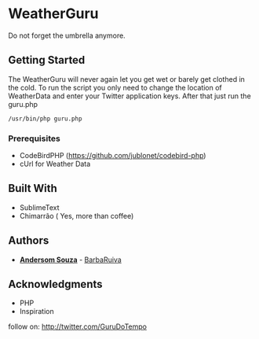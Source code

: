 # WeatherGuru

Do not forget the umbrella anymore.

## Getting Started

The WeatherGuru will never again let you get wet or barely get clothed in the cold.
To run the script you only need to change the location of WeatherData and enter your Twitter application keys.
After that just run the guru.php
```
/usr/bin/php guru.php
```


### Prerequisites
 - CodeBirdPHP (https://github.com/jublonet/codebird-php)
 - cUrl for Weather Data

## Built With

* SublimeText
* Chimarrão (
Yes, more than coffee)

## Authors

* [**Andersom Souza**](http://github.com/andersomsouza) - [BarbaRuiva](https://barbaruiva.xyz)

## Acknowledgments

* PHP
* Inspiration

follow on: http://twitter.com/GuruDoTempo